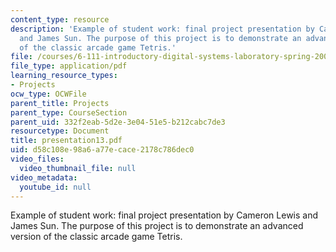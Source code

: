 ```yaml
---
content_type: resource
description: 'Example of student work: final project presentation by Cameron Lewis
  and James Sun. The purpose of this project is to demonstrate an advanced version
  of the classic arcade game Tetris.'
file: /courses/6-111-introductory-digital-systems-laboratory-spring-2006/d58c108e98a6a77ecace2178c786dec0_presentation13.pdf
file_type: application/pdf
learning_resource_types:
- Projects
ocw_type: OCWFile
parent_title: Projects
parent_type: CourseSection
parent_uid: 332f2eab-5d2e-3e04-51e5-b212cabc7de3
resourcetype: Document
title: presentation13.pdf
uid: d58c108e-98a6-a77e-cace-2178c786dec0
video_files:
  video_thumbnail_file: null
video_metadata:
  youtube_id: null
---
```

Example of student work: final project presentation by Cameron Lewis and James Sun. The purpose of this project is to demonstrate an advanced version of the classic arcade game Tetris.

